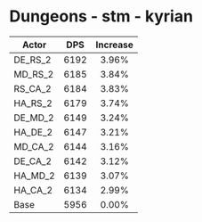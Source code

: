 # Dungeons - stm - kyrian
| Actor | DPS | Increase |
|---|:---:|:---:|
|DE_RS_2|6192|3.96%|
|MD_RS_2|6185|3.84%|
|RS_CA_2|6184|3.83%|
|HA_RS_2|6179|3.74%|
|DE_MD_2|6149|3.24%|
|HA_DE_2|6147|3.21%|
|MD_CA_2|6144|3.16%|
|DE_CA_2|6142|3.12%|
|HA_MD_2|6139|3.07%|
|HA_CA_2|6134|2.99%|
|Base|5956|0.00%|
